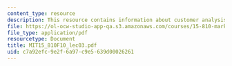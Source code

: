 ```yaml
---
content_type: resource
description: This resource contains information about customer analysis I.
file: https://ol-ocw-studio-app-qa.s3.amazonaws.com/courses/15-810-marketing-management-fall-2010/c7a92efc9e2f6a97c9e5639d00026261_MIT15_810F10_lec03.pdf
file_type: application/pdf
resourcetype: Document
title: MIT15_810F10_lec03.pdf
uid: c7a92efc-9e2f-6a97-c9e5-639d00026261
---
```

